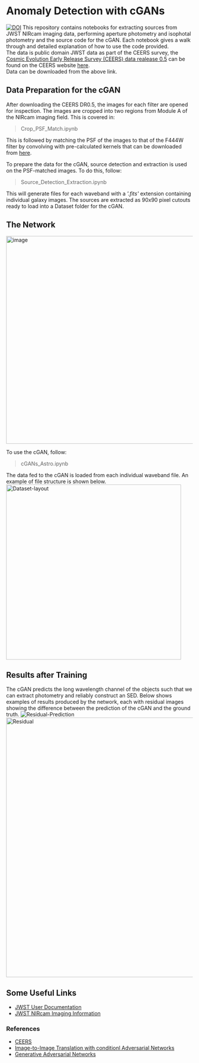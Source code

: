 # Anomaly Detection with cGANs
[![DOI](https://zenodo.org/badge/690453944.svg)](https://zenodo.org/badge/latestdoi/690453944)
This repository contains notebooks for extracting sources from JWST NIRcam imaging data, performing aperture photometry and isophotal photometry and the source code for the cGAN. Each notebook gives a walk through and detailed explanation of how to use the code provided.
\
The data is public domain JWST data as part of the CEERS survey, the [Cosmic Evolution Early Release Survey (CEERS) data realease 0.5](https://ceers.github.io) can be found on the CEERS website [here](https://ceers.github.io/dr05.html). 
\
Data can be downloaded from the above link.

## Data Preparation for the cGAN
After downloading the CEERS DR0.5, the images for each filter are opened for inspection. The images are cropped into two regions from Module A of the NIRcam imaging field. This is covered in:

> Crop_PSF_Match.ipynb

This is followed by matching the PSF of the images to that of the F444W filter by convolving with pre-calculated kernels that can be downloaded from [here](https://www.astro.princeton.edu/~draine/Kernels/Kernels_JWST/Kernels_fits_Files/Hi_Resolution/).

To prepare the data for the cGAN, source detection and extraction is used on the PSF-matched images. To do this, follow:

> Source_Detection_Extraction.ipynb

This will generate files for each waveband with a *'.fits'* extension containing individual galaxy images. The sources are extracted as 90x90 pixel cutouts ready to load into a Dataset folder for the cGAN.

## The Network
<img width="560" alt="image" src="https://github.com/RubyPC/Anomaly_Detection_with_cGANs/assets/106536925/cf6becbd-7dd4-4ae7-87d6-39ab19fa8e7a">

To use the cGAN, follow:

> cGANs_Astro.ipynb

The data fed to the cGAN is loaded from each individual waveband file. An example of file structure is shown below.
\
<img width="472" alt="Dataset-layout" src="https://github.com/RubyPC/cGANs_in_astronomy/assets/106536925/99a173b6-2802-4867-bc4d-2755acb77dfb">

## Results after Training
The cGAN predicts the long wavelength channel of the objects such that we can extract photometry and reliably construct an SED. Below shows examples of results produced by the network, each with residual images showing the difference between the prediction of the cGAN and the ground truth.
![Residual-Prediction](https://github.com/RubyPC/Anomaly_Detection_with_cGANs/assets/106536925/8a39dc67-a245-421b-beec-ad540a8e58ed)
<img width="700" alt="Residual" src="https://github.com/RubyPC/Anomaly_Detection_with_cGANs/assets/106536925/37885644-f52d-442e-a392-83c27a1828d6">

## Some Useful Links
* [JWST User Documentation](https://jwst-docs.stsci.edu/)
* [JWST NIRcam Imaging Information](https://jwst-docs.stsci.edu/jwst-near-infrared-camera)

### References
* [CEERS](https://ceers.github.io)
* [Image-to-Image Translation with conditionl Adversarial Networks](https://doi.org/10.48550/arXiv.1611.07004)
* [Generative Adversarial Networks](https://doi.org/10.48550/arXiv.1406.2661)
